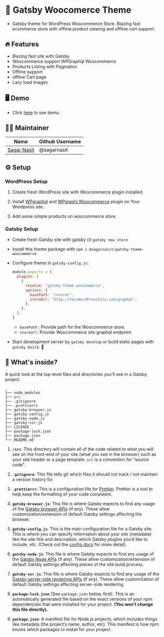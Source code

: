 # 📂 Gatsby Woocomerce Theme

- Gatsby theme for WordPress Woocommerce Store. Blazing fast ecommerce store with offline product viewing and offline cart support.

## 🔥 Features

- Blazing fast site with Gatsby
- Woocommerce support WPGraphql Woocommerce
- Products Listing with Pagination
- Offline support
- offline Cart page
- Lazy load images

## 🖥️ Demo

- Click [here](https://gatsby-woocommerce.netlify.app/) to see demo.

## 👨‍💻 Maintainer

| Name                                       | Github Username |
| ------------------------------------------ | --------------- |
| [Sagar Nasit](mailto:sagarnasit@gmail.com) | @sagarnasit     |

## ⚙️ Setup

### WordPress Setup

1. Create fresh WordPress site with Woocommerce plugin installed.

2. Install [WPgraphql](https://github.com/wp-graphql/wp-graphql) and [WPgraphl Woocommerce](https://github.com/wp-graphql/wp-graphql-woocommerce) plugin on Your Wordpress site.

3. Add some simple products on woocommerce store.

### Gatsby Setup

- Create fresh Gatsby site with gatsby cli `gatsby new store`

- Install this theme package with `npm i @sagarnasit/gatsby-theme-woocommerce`

- Configure theme in `gatsby-config.js`.

  ```js
  module.exports = {
    plugins: [
      {
        resolve: "gatsby-theme-woocommerce",
        options: {
          basePath: "/store/",
          storeUrl: "http://YourWordPressSite.com/graphql",
        },
      },
    ],
  }
  ```

  - `basePath` : Provide path for the Woocommerce store.
  - `storeUrl`: Provide Woocommerce site graphql endpoint.

* Start development server by `gatsby develop` or build static pages with `gatsby build`. 🎉

## 📝 What's inside?

A quick look at the top-level files and directories you'll see in a Gatsby project.

    .
    ├── node_modules
    ├── src
    ├── .gitignore
    ├── .prettierrc
    ├── gatsby-browser.js
    ├── gatsby-config.js
    ├── gatsby-node.js
    ├── gatsby-ssr.js
    ├── LICENSE
    ├── package-lock.json
    ├── package.json
    └── README.md

1.  **`/src`**: This directory will contain all of the code related to what you will see on the front-end of your site (what you see in the browser) such as your site header or a page template. `src` is a convention for “source code”.

1.  **`.gitignore`**: This file tells git which files it should not track / not maintain a version history for.

1.  **`.prettierrc`**: This is a configuration file for [Prettier](https://prettier.io/). Prettier is a tool to help keep the formatting of your code consistent.

1.  **`gatsby-browser.js`**: This file is where Gatsby expects to find any usage of the [Gatsby browser APIs](https://www.gatsbyjs.org/docs/browser-apis/) (if any). These allow customization/extension of default Gatsby settings affecting the browser.

1.  **`gatsby-config.js`**: This is the main configuration file for a Gatsby site. This is where you can specify information about your site (metadata) like the site title and description, which Gatsby plugins you’d like to include, etc. (Check out the [config docs](https://www.gatsbyjs.org/docs/gatsby-config/) for more detail).

1.  **`gatsby-node.js`**: This file is where Gatsby expects to find any usage of the [Gatsby Node APIs](https://www.gatsbyjs.org/docs/node-apis/) (if any). These allow customization/extension of default Gatsby settings affecting pieces of the site build process.

1.  **`gatsby-ssr.js`**: This file is where Gatsby expects to find any usage of the [Gatsby server-side rendering APIs](https://www.gatsbyjs.org/docs/ssr-apis/) (if any). These allow customization of default Gatsby settings affecting server-side rendering.

1.  **`package-lock.json`** (See `package.json` below, first). This is an automatically generated file based on the exact versions of your npm dependencies that were installed for your project. **(You won’t change this file directly).**

1.  **`package.json`**: A manifest file for Node.js projects, which includes things like metadata (the project’s name, author, etc). This manifest is how npm knows which packages to install for your project.
